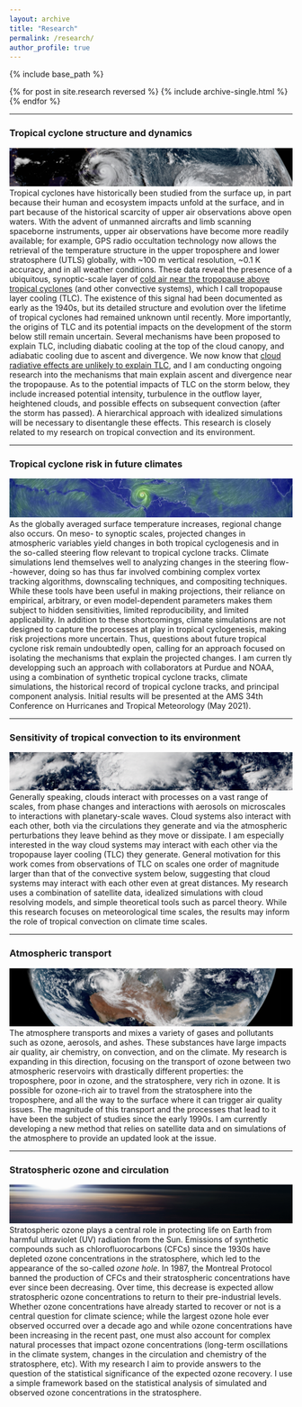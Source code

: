 ```yaml
---
layout: archive
title: "Research"
permalink: /research/
author_profile: true
---
```


{% include base_path %}

{% for post in site.research reversed %}
  {% include archive-single.html %}
{% endfor %}

---
### Tropical cyclone structure and dynamics
![1](../images/TC2.png)
Tropical cyclones have historically been studied from the surface up, in part because their human and ecosystem impacts unfold at the surface, and in part because of the historical scarcity of upper air observations above open waters.  With the advent of unmanned aircrafts and limb scanning spaceborne instruments, upper air observations have become more readily available; for example, GPS radio occultation technology now allows the retrieval of the temperature structure in the upper troposphere and lower stratosphere (UTLS) globally, with ~100 m vertical resolution, ~0.1 K accuracy, and in all weather conditions. These data reveal the presence of a ubiquitous, synoptic-scale layer of [cold air near the tropopause above tropical cyclones](https://lrivoire.github.io/publication/2016-09-24-evolution) (and other convective systems), which I call tropopause layer cooling (TLC). The existence of this signal had been documented as early as the 1940s, but its detailed structure and evolution over the lifetime of tropical cyclones had remained unknown until recently. More importantly, the origins of TLC and its potential impacts on the development of the storm below still remain uncertain. Several mechanisms have been proposed to explain TLC, including diabatic cooling at the top of the cloud canopy, and adiabatic cooling due to ascent and divergence. We now know that [cloud radiative effects are unlikely to explain TLC](https://lrivoire.github.io/publication/2020-06-18-quantifying), and I am conducting ongoing research into the mechanisms that main explain ascent and divergence near the tropopause. As to the potential impacts of TLC on the storm below, they include increased potential intensity, turbulence in the outflow layer, heightened clouds, and possible effects on subsequent convection (after the storm has passed). A hierarchical approach with idealized simulations will be necessary to disentangle these effects. This research is closely related to my research on tropical convection and its environment.

---

### Tropical cyclone risk in future climates
![ ](../images/TC.png)
As the globally averaged surface temperature increases, regional change also occurs. On meso- to synoptic scales, projected changes in atmospheric variables yield changes in both tropical cyclogenesis and in the so-called steering flow relevant to tropical cyclone tracks. Climate simulations lend themselves well to analyzing changes in the steering flow--however, doing so has thus far involved combining complex vortex tracking algorithms, downscaling techniques, and compositing techniques. While these tools have been useful in making projections, their reliance on empirical, arbitrary, or even model-dependent parameters makes them subject to hidden sensitivities, limited reproducibility, and limited applicability. In addition to these shortcomings, climate simulations are not designed to capture the processes at play in tropical cyclogenesis, making risk projections more uncertain. Thus, questions about future tropical cyclone risk remain undoubtedly open, calling for an approach focused on isolating the mechanisms that explain the projected changes. I am curren tly developping such an approach with collaborators at Purdue and NOAA, using a combination of synthetic tropical cyclone tracks, climate simulations, the historical record of tropical cyclone tracks, and principal component analysis. Initial results will be presented at the AMS 34th Conference on Hurricanes and Tropical Meteorology (May 2021).

---

### Sensitivity of tropical convection to its environment
![ ](../images/convection.png)
Generally speaking, clouds interact with processes on a vast range of scales, from phase changes and interactions with aerosols on microscales to interactions with planetary-scale waves. Cloud systems also interact with each other, both via the circulations they generate and via the atmospheric perturbations they leave behind as they move or dissipate. I am especially interested in the way cloud systems may interact with each other via the tropopause layer cooling (TLC) they generate. General motivation for this work comes from observations of TLC on scales one order of magnitude larger than that of the convective system below, suggesting that cloud systems may interact with each other even at great distances. My research uses a combination of satellite data, idealized simulations with cloud resolving models, and simple theoretical tools such as parcel theory. While this research focuses on meteorological time scales, the results may inform the role of tropical convection on climate time scales.

---

### Atmospheric transport
![ ](../images/transport.png)
The atmosphere transports and mixes a variety of gases and pollutants such as ozone, aerosols, and ashes. These substances have large impacts air quality, air chemistry, on convection, and on the climate. My research is expanding in this direction, focusing on the transport of ozone between two atmospheric reservoirs with drastically different properties: the troposphere, poor in ozone, and the stratosphere, very rich in ozone. It is possible for ozone-rich air to travel from the stratosphere into the troposphere, and all the way to the surface where it can trigger air quality issues. The magnitude of this transport and the processes that lead to it have been the subject of studies since the early 1990s. I am currently developing a new method that relies on satellite data and on simulations of the atmosphere to provide an updated look at the issue.

---

### Stratospheric ozone and circulation
![ ](../images/stratosphere.png)
Stratospheric ozone plays a central role in protecting life on Earth from harmful ultraviolet (UV) radiation from the Sun. Emissions of synthetic compounds such as chlorofluorocarbons (CFCs) since the 1930s have depleted ozone concentrations in the stratosphere, which led to the appearance of the so-called *ozone hole*. In 1987, the Montreal Protocol banned the production of CFCs and their stratospheric concentrations have ever since been decreasing. Over time, this decrease is expected allow stratospheric ozone concentrations to return to their pre-industrial levels. Whether ozone concentrations have already started to recover or not is a central question for climate science; while the largest ozone hole ever observed occurred over a decade ago and while ozone concentrations have been increasing in the recent past, one must also account for complex natural processes that impact ozone concentrations (long-term oscillations in the climate system, changes in the circulation and chemistry of the stratosphere, etc). With my research I aim to provide answers to the question of the statistical significance of the expected ozone recovery. I use a simple framework based on the statistical analysis of simulated and observed ozone concentrations in the stratosphere.





